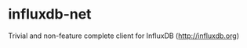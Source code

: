influxdb-net
============

Trivial and non-feature complete client for InfluxDB (http://influxdb.org)
